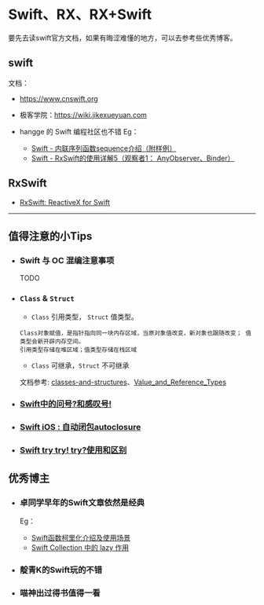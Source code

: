 # Swift、RX、RX+Swift

要先去读swift官方文档，如果有晦涩难懂的地方，可以去参考些优秀博客。

## swift

文档：

- https://www.cnswift.org

- 极客学院：https://wiki.jikexueyuan.com

- hangge 的 Swift 编程社区也不错
  Eg：
  - [Swift - 内联序列函数sequence介绍（附样例）](https://www.hangge.com/blog/cache/detail_1377.html)
  - [Swift - RxSwift的使用详解5（观察者1： AnyObserver、Binder）](https://www.hangge.com/blog/cache/detail_1941.html)

## RxSwift

- [RxSwift: ReactiveX for Swift](https://beeth0ven.github.io/RxSwift-Chinese-Documentation/)


---

## 值得注意的小Tips

- ### Swift 与 OC 混编注意事项
   TODO

- ### `Class` & `Struct`
   - `Class` 引用类型， `Struct` 值类型。
   ```
   Class对象赋值，是指针指向同一块内存区域，当原对象值改变，新对象也跟随改变； 值类型会新开辟内存空间。
   引用类型存储在堆区域；值类型存储在栈区域
   ```
   - `Class` 可继承，`Struct` 不可继承

   文档参考: [classes-and-structures](https://www.cnswift.org/classes-and-structures)、[Value_and_Reference_Types](https://wiki.jikexueyuan.com/project/swift/chapter4/05_Value_and_Reference_Types.html)


- ### [Swift中的问号?和感叹号!](https://www.jianshu.com/p/eacd24f0adaf)

- ### [Swift iOS : 自动闭包autoclosure](https://juejin.cn/post/6844903491031269390)

- ### [Swift try try! try?使用和区别](https://www.cnblogs.com/Erma-king/p/6755969.html)


## 优秀博主

- ### 卓同学早年的Swift文章依然是经典
  Eg：
  - [Swift函数柯里化介绍及使用场景](https://www.jianshu.com/p/5b27fec8c616)
  - [Swift Collection 中的 lazy 作用](https://www.jianshu.com/p/fb3be4c70093)

- ### 靛青K的Swift玩的不错

- ### 喵神出过得书值得一看
